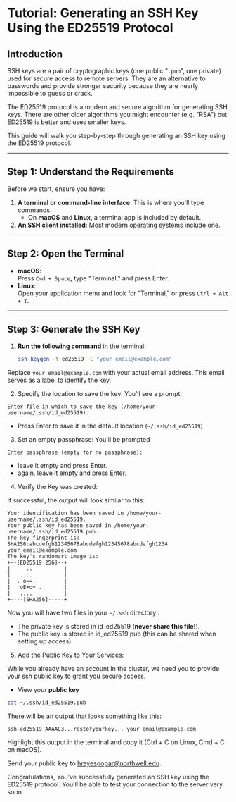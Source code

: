 # Tutorial: Generating an SSH Key Using the ED25519 Protocol

## Introduction

SSH keys are a pair of cryptographic keys (one public "`.pub`", one private) used for secure access to remote servers. They are an alternative to passwords and provide stronger security because they are nearly impossible to guess or crack.

The ED25519 protocol is a modern and secure algorithm for generating SSH keys. There are other older algorithms you might encounter (e.g. "RSA") but ED25519 is better and uses smaller keys.

This guide will walk you step-by-step through generating an SSH key using the ED25519 protocol. 


---

## Step 1: Understand the Requirements

Before we start, ensure you have:
1. **A terminal or command-line interface**: This is where you'll type commands.
   - On **macOS** and **Linux**, a terminal app is included by default.
2. **An SSH client installed**: Most modern operating systems include one.

---

## Step 2: Open the Terminal

- **macOS**:  
  Press `Cmd + Space`, type "Terminal," and press Enter.
- **Linux**:  
  Open your application menu and look for "Terminal," or press `Ctrl + Alt + T`.

---

## Step 3: Generate the SSH Key

1. **Run the following command** in the terminal:
   ```bash
   ssh-keygen -t ed25519 -C "your_email@example.com"
   ```
   
Replace `your_email@example.com` with your actual email address. This email serves as a label to identify the key.

2. Specify the location to save the key: You’ll see a prompt:

```
Enter file in which to save the key (/home/your-username/.ssh/id_ed25519):
```
- Press Enter to save it in the default location (`~/.ssh/id_ed25519`)
   
3. Set an empty passphrase: You'll be prompted

```
Enter passphrase (empty for no passphrase):
```

- leave it empty and press Enter. 
- again, leave it empty and press Enter.
   
4. Verify the Key was created:

If successful, the output will look similar to this:

```
Your identification has been saved in /home/your-username/.ssh/id_ed25519.
Your public key has been saved in /home/your-username/.ssh/id_ed25519.pub.
The key fingerprint is:
SHA256:abcdefgh12345678abcdefgh12345678abcdefgh1234 your_email@example.com
The key's randomart image is:
+--[ED25519 256]--+
|     ..          |
|   .::..         |
|  . o==.         |
|   oE+o+ .       |
|   ....          |
+----[SHA256]-----+

```

Now you will have two files in your `~/.ssh` directory : 
   
- The private key is stored in id_ed25519 (**never share this file!**).
- The public key is stored in id_ed25519.pub (this can be shared when setting up access).

5. Add the Public Key to Your Services:

While you already have an account in the cluster, we need you to provide your ssh public key to grant you secure access. 

- View your **public key**

```bash
cat ~/.ssh/id_ed25519.pub
```

There will be an output that looks something like this: 

```
ssh-ed25519 AAAAC3...restofyourkey... your_email@example.com

```

Highlight this output in the terminal and copy it (Ctrl + C on Linux, Cmd + C on macOS).

Send your public key to hreyesgopar@northwell.edu. 

Congratulations, You’ve successfully generated an SSH key using the ED25519 protocol. You'll be able to test your connection to the server very soon.

   
   
   
